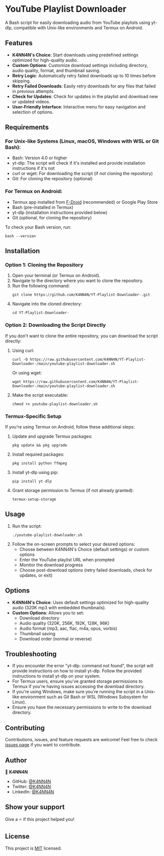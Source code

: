 # YouTube Playlist Downloader

A Bash script for easily downloading audio from YouTube playlists using yt-dlp, compatible with Unix-like environments and Termux on Android.

## Features

- **K4NN4N's Choice**: Start downloads using predefined settings optimized for high-quality audio.
- **Custom Options**: Customize download settings including directory, audio quality, format, and thumbnail saving.
- **Retry Logic**: Automatically retry failed downloads up to 10 times before skipping.
- **Retry Failed Downloads**: Easily retry downloads for any files that failed in previous attempts.
- **Check for Updates**: Check for updates in the playlist and download new or updated videos.
- **User-Friendly Interface**: Interactive menu for easy navigation and selection of options.

## Requirements

### For Unix-like Systems (Linux, macOS, Windows with WSL or Git Bash):
- Bash: Version 4.0 or higher
- yt-dlp: The script will check if it's installed and provide installation instructions if it's not
- curl or wget: For downloading the script (if not cloning the repository)
- Git: For cloning the repository (optional)

### For Termux on Android:
- Termux app installed from [F-Droid](https://f-droid.org/en/packages/com.termux/) (recommended) or Google Play Store
- Bash (pre-installed in Termux)
- yt-dlp (installation instructions provided below)
- Git (optional, for cloning the repository)

To check your Bash version, run:
```
bash --version
```

## Installation

### Option 1: Cloning the Repository

1. Open your terminal (or Termux on Android).
2. Navigate to the directory where you want to clone the repository.
3. Run the following command:
   ```
   git clone https://github.com/K4NN4N/YT-Playlist-Downloader-.git
   ```
4. Navigate into the cloned directory:
   ```
   cd YT-Playlist-Downloader-
   ```

### Option 2: Downloading the Script Directly

If you don't want to clone the entire repository, you can download the script directly:

1. Using curl:
   ```
   curl -O https://raw.githubusercontent.com/K4NN4N/YT-Playlist-Downloader-/main/youtube-playlist-downloader.sh
   ```
   Or using wget:
   ```
   wget https://raw.githubusercontent.com/K4NN4N/YT-Playlist-Downloader-/main/youtube-playlist-downloader.sh
   ```
 

2. Make the script executable:
   ```
   chmod +x youtube-playlist-downloader.sh
   ```

### Termux-Specific Setup

If you're using Termux on Android, follow these additional steps:

1. Update and upgrade Termux packages:
   ```
   pkg update && pkg upgrade
   ```

2. Install required packages:
   ```
   pkg install python ffmpeg
   ```

3. Install yt-dlp using pip:
   ```
   pip install yt-dlp
   ```

4. Grant storage permission to Termux (if not already granted):
   ```
   termux-setup-storage
   ```

## Usage

1. Run the script:
   ```
   ./youtube-playlist-downloader.sh
   ```
2. Follow the on-screen prompts to select your desired options:
   - Choose between K4NN4N's Choice (default settings) or custom options
   - Enter the YouTube playlist URL when prompted
   - Monitor the download progress
   - Choose post-download options (retry failed downloads, check for updates, or exit)

## Options

- **K4NN4N's Choice**: Uses default settings optimized for high-quality audio (320K mp3 with embedded thumbnails).
- **Custom Options**: Allows you to set:
  - Download directory
  - Audio quality (320K, 256K, 192K, 128K, 96K)
  - Audio format (mp3, aac, flac, m4a, opus, vorbis)
  - Thumbnail saving
  - Download order (normal or reverse)

## Troubleshooting

- If you encounter the error "yt-dlp: command not found", the script will provide instructions on how to install yt-dlp. Follow the provided instructions to install yt-dlp on your system.
- For Termux users, ensure you've granted storage permissions to Termux if you're having issues accessing the download directory.
- If you're using Windows, make sure you're running the script in a Unix-like environment such as Git Bash or WSL (Windows Subsystem for Linux).
- Ensure you have the necessary permissions to write to the download directory.

## Contributing

Contributions, issues, and feature requests are welcome! Feel free to check [issues page](https://github.com/yourusername/youtube-playlist-downloader/issues) if you want to contribute.

## Author

👤 **K4NN4N**

- GitHub: [@K4NN4N](https://github.com/K4NN4N)
- Twitter: [@K4NN4N](https://twitter.com/K4NN4N_)
- LinkedIn: [@K4NN4N](https://www.linkedin.com/in/K4NN4N/)

## Show your support

Give a ⭐️ if this project helped you!

## License

This project is [MIT](https://opensource.org/licenses/MIT) licensed.
